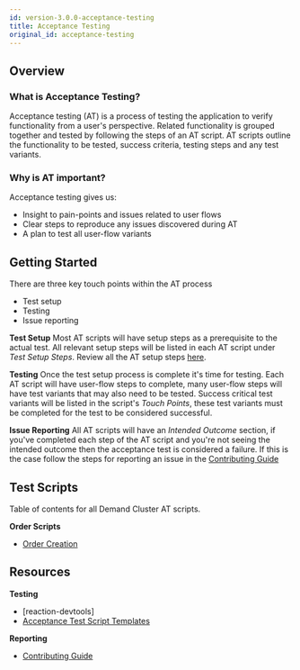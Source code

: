 ```yaml
---
id: version-3.0.0-acceptance-testing
title: Acceptance Testing
original_id: acceptance-testing
---
```


## Overview

### What is Acceptance Testing?

Acceptance testing (AT) is a process of testing the application to verify functionality from a user's perspective. Related functionality is grouped together and tested by following the steps of an AT script. AT scripts outline the functionality to be tested, success criteria, testing steps and any test variants.

### Why is AT important?

Acceptance testing gives us:
- Insight to pain-points and issues related to user flows
- Clear steps to reproduce any issues discovered during AT
- A plan to test all user-flow variants

## Getting Started
There are three key touch points within the AT process
- Test setup
- Testing
- Issue reporting

**Test Setup**
Most AT scripts will have setup steps as a prerequisite to the actual test. All relevant setup steps will be listed in each AT script under _Test Setup Steps_. Review all the AT setup steps [here](test-setup.md).

**Testing**
Once the test setup process is complete it's time for testing. Each AT script will have user-flow steps to complete, many user-flow steps will have test variants that may also need to be tested. Success critical test variants will be listed in the script's _Touch Points_, these test variants must be completed for the test to be considered successful.

**Issue Reporting**
All AT scripts will have an _Intended Outcome_ section, if you've completed each step of the AT script and you're not seeing the intended outcome then the acceptance test is considered a failure. If this is the case follow the steps for reporting an issue in the [Contributing Guide](https://docs.demandcluster.com/reaction-docs/trunk/contributing-to-reaction#step-2-find-or-open-an-issue)

## Test Scripts
Table of contents for all Demand Cluster AT scripts.

**Order Scripts**
- [Order Creation](order-creation.md)

<!--
 - [Order Fulfillment](scripts/order-fulfillment.md)
 - [Order Canceling](scripts/order-canceling.md)
 - [Order Refunding](scripts/order-refunding.md)
-->

## Resources
**Testing**
- [reaction-devtools]
- [Acceptance Test Script Templates](script-template)

**Reporting**
- [Contributing Guide](contributing-to-reaction)
